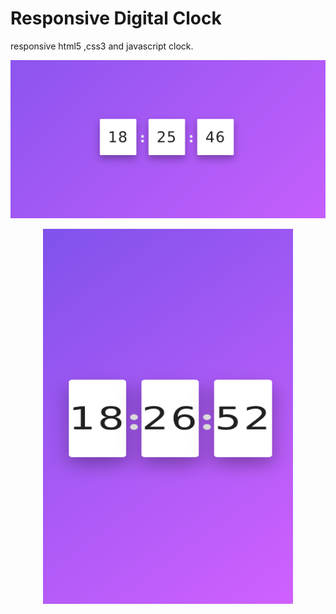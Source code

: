 # Responsive Digital Clock
responsive html5 ,css3 and javascript clock.

![](img/desktop.png)

<p align="center">
<img width="400" height="600" src="img/mobile.png">
</p>

